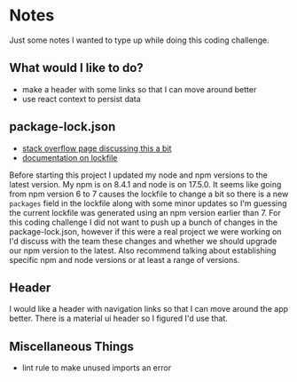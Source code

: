 # Notes

Just some notes I wanted to type up while doing this coding challenge.

## What would I like to do?

- make a header with some links so that I can move around better
- use react context to persist data

## package-lock.json

- [stack overflow page discussing this a bit](https://stackoverflow.com/questions/64813775/is-there-any-way-to-fix-package-lock-json-lockfileversion-so-npm-uses-a-specific)
- [documentation on lockfile](https://docs.npmjs.com/cli/v7/configuring-npm/package-lock-json)

Before starting this project I updated my node and npm versions to the latest version. My npm is on 8.4.1 and node is on 17.5.0. It seems like going from npm version 6 to 7 causes the lockfile to change a bit so there is a new `packages` field in the lockfile along with some minor updates so I'm guessing the current lockfile was generated using an npm version earlier than 7. For this coding challenge I did not want to push up a bunch of changes in the package-lock.json, however if this were a real project we were working on I'd discuss with the team these changes and whether we should upgrade our npm version to the latest. Also recommend talking about establishing specific npm and node versions or at least a range of versions.

## Header

I would like a header with navigation links so that I can move around the app better. There is a material ui header so I figured I'd use that.

## Miscellaneous Things

- lint rule to make unused imports an error

